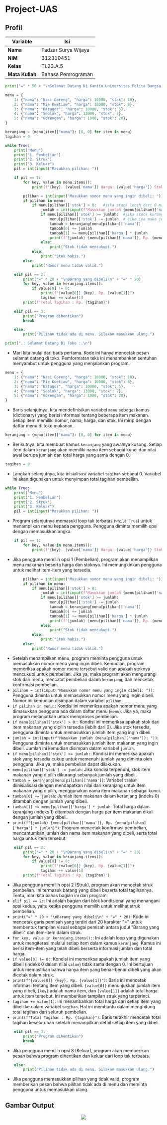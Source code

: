 # Project-UAS
## Profil
| Variable | Isi |
| -------- | --- |
| **Nama** | Fadzar Surya Wijaya |
| **NIM** | 312310451 |
| **Kelas** | TI.23.A.5 |
| **Mata Kuliah** | Bahasa Pemrograman |

```python
print("=" * 50 + "\nSelamat Datang Di Kantin Universitas Pelita Bangsa \n" + "=" * 50)

menu = {
    1: {"nama": "Nasi Goreng", "harga": 10000, "stok": 10},
    2: {"nama": "Mie Kwetiaw", "harga": 10000, "stok": 8},
    3: {"nama": "Batagor", "harga": 10000, "stok": 5},
    4: {"nama": "Seblak", "harga": 13000, "stok": 7},
    5: {"nama": "Gorengan", "harga": 1000, "stok": 20},
}

keranjang = {menu[item]["nama"]: [0, 0] for item in menu}
tagihan = 0

while True:
    print("Menu")
    print("1. Pembelian")
    print("2. Struk")
    print("3. Keluar")
    pil = int(input("Masukkan pilihan: "))

    if pil == 1:
        for key, value in menu.items():
            print(f"{key}. {value['nama']} Harga: {value['harga']} Stok: {value['stok']}")

        pilihan = int(input("Masukkan nomor menu yang ingin dibeli: "))
        if pilihan in menu:
            if menu[pilihan]['stok'] > 0:   #jika stock lebih dari 0 maka
                jumlah = int(input(f"Masukkan jumlah {menu[pilihan]['nama']}: "))  #variable jumlah akan memanggil input baru
                if menu[pilihan]['stok'] >= jumlah:  #jika stock kurang dari jumlah yg otomatis mengacu pada jumlah nasi goreng
                    menu[pilihan]['stok'] -= jumlah  # jika iya maka jumlah tersebut akan dikurangi dari stock sebelumnya
                    tambah = keranjang[menu[pilihan]['nama']]
                    tambah[0] += jumlah
                    tambah[1] += menu[pilihan]['harga'] * jumlah
                    print(f"{jumlah} {menu[pilihan]['nama']}, Rp. {menu[pilihan]['harga'] * jumlah}")
                else:
                    print("Stok tidak mencukupi.")
            else:
                print("Stok habis.")
        else:
            print("Nomor menu tidak valid.")

    elif pil == 2:
        print("=" * 20 + "\nBarang yang dibeli\n" + "=" * 20)
        for key, value in keranjang.items():
            if value[0] != 0:
                print(f"{value[0]} {key}, Rp. {value[1]}")
                tagihan += value[1]
        print(f"Total Tagihan : Rp. {tagihan}")

    elif pil == 3:
        print("Program dihentikan")
        break

    else:
        print("Pilihan tidak ada di menu. Silakan masukkan ulang.")
```

```python
print(".: Selamat Datang Di Toko :.\n")
```
* Mari kita mulai dari baris pertama. Kode ini hanya mencetak pesan selamat datang di toko. Pemformatan teks ini menambahkan sentuhan menyambut untuk pengguna yang menjalankan program.

```python
menu = {
    1: {"nama": "Nasi Goreng", "harga": 10000, "stok": 10},
    2: {"nama": "Mie Kwetiaw", "harga": 10000, "stok": 8},
    3: {"nama": "Batagor", "harga": 10000, "stok": 5},
    4: {"nama": "Seblak", "harga": 13000, "stok": 7},
    5: {"nama": "Gorengan", "harga": 1000, "stok": 20},
}
```
* Baris selanjutnya, kita mendefinisikan variabel `menu` sebagai kamus (dictionary) yang berisi informasi tentang beberapa item makanan. Setiap item memiliki nomor, nama, harga, dan stok. Ini mirip dengan daftar menu di toko makanan.

```python
keranjang = {menu[item]["nama"]: [0, 0] for item in menu}
```
* Berikutnya, kita membuat kamus `keranjang` yang awalnya kosong. Setiap item dalam `keranjang` akan memiliki nama item sebagai kunci dan nilai awal berupa jumlah dan total harga yang sama dengan 0.

```python
tagihan = 0
```
* Langkah selanjutnya, kita inisialisasi variabel `tagihan` sebagai 0. Variabel ini akan digunakan untuk menyimpan total tagihan pembelian.

```python
while True:
    print("Menu")
    print("1. Pembelian")
    print("2. Struk")
    print("3. Keluar")
    pil = int(input("Masukkan pilihan: "))
```
* Program selanjutnya memasuki loop tak terbatas (`while True`) untuk menampilkan menu kepada pengguna. Pengguna diminta memilih opsi dengan memasukkan angka.

```python
    if pil == 1:
        for key, value in menu.items():
            print(f"{key}. {value['nama']} Harga: {value['harga']} Stok: {value['stok']}")
```
* Jika pengguna memilih opsi 1 (Pembelian), program akan menampilkan menu makanan beserta harga dan stoknya. Ini memungkinkan pengguna untuk melihat item-item yang tersedia.

```python
        pilihan = int(input("Masukkan nomor menu yang ingin dibeli: "))
        if pilihan in menu:
            if menu[pilihan]['stok'] > 0:
                jumlah = int(input(f"Masukkan jumlah {menu[pilihan]['nama']}: "))
                if menu[pilihan]['stok'] >= jumlah:
                    menu[pilihan]['stok'] -= jumlah
                    tambah = keranjang[menu[pilihan]['nama']]
                    tambah[0] += jumlah
                    tambah[1] += menu[pilihan]['harga'] * jumlah
                    print(f"{jumlah} {menu[pilihan]['nama']}, Rp. {menu[pilihan]['harga'] * jumlah}")
                else:
                    print("Stok tidak mencukupi.")
            else:
                print("Stok habis.")
        else:
            print("Nomor menu tidak valid.")
```
* Setelah menampilkan menu, program meminta pengguna untuk memasukkan nomor menu yang ingin dibeli. Kemudian, program memeriksa apakah nomor menu tersebut valid dan apakah stoknya mencukupi untuk pembelian. Jika ya, maka program akan mengurangi stok dari menu, mencatat pembelian dalam `keranjang`, dan mencetak konfirmasi pembelian.
* `pilihan = int(input("Masukkan nomor menu yang ingin dibeli: "))`: Pengguna diminta untuk memasukkan nomor menu yang ingin dibeli. Nomor ini kemudian disimpan dalam variabel `pilihan`.
* `if pilihan in menu:`: Kondisi ini memeriksa apakah nomor menu yang dimasukkan pengguna ada dalam daftar menu (`menu`). Jika ya, maka program melanjutkan untuk memproses pembelian.
* `if menu[pilihan]['stok'] > 0:`: Kondisi ini memeriksa apakah stok dari item makanan yang dipilih tersedia (lebih dari 0). Jika stok tersedia, pengguna diminta untuk memasukkan jumlah item yang ingin dibeli.
* `jumlah = int(input(f"Masukkan jumlah {menu[pilihan]['nama']}: "))`: Pengguna diminta untuk memasukkan jumlah item makanan yang ingin dibeli. Jumlah ini kemudian disimpan dalam variabel `jumlah`.
* `if menu[pilihan]['stok'] >= jumlah:`: Kondisi ini memeriksa apakah stok yang tersedia cukup untuk memenuhi jumlah yang diminta oleh pengguna. Jika ya, maka pembelian dapat dilakukan.
* `menu[pilihan]['stok'] -= jumlah`: Jika kondisi terpenuhi, stok item makanan yang dipilih dikurangi sebanyak jumlah yang dibeli.
* `tambah = keranjang[menu[pilihan]['nama']]`: Variabel `tambah` diinisialisasi dengan mendapatkan nilai dari keranjang untuk item makanan yang dipilih, menggunakan nama item makanan sebagai kunci.
* `tambah[0] += jumlah`: Jumlah item makanan dalam keranjang (indeks 0) ditambah dengan jumlah yang dibeli.
* `tambah[1] += menu[pilihan]['harga'] * jumlah`: Total harga dalam keranjang (indeks 1) ditambah dengan harga per item makanan dikali dengan jumlah yang dibeli.
* `print(f"{jumlah} {menu[pilihan]['nama']}, Rp. {menu[pilihan]['harga'] * jumlah}")`: Program mencetak konfirmasi pembelian, mencantumkan jumlah dan nama item makanan yang dibeli, serta total harga untuk item tersebut.


```python
    elif pil == 2:
        print("=" * 20 + "\nBarang yang dibeli\n" + "=" * 20)
        for key, value in keranjang.items():
            if value[0] != 0:
                print(f"{value[0]} {key}, Rp. {value[1]}")
                tagihan += value[1]
        print(f"Total Tagihan : Rp. {tagihan}")
```

* Jika pengguna memilih opsi 2 (Struk), program akan mencetak struk pembelian. Ini termasuk barang yang dibeli beserta total tagihannya.
Tentu, mari kita bahas bagian ini dari program:
* `elif pil == 2:`: Ini adalah bagian dari blok kondisional yang menangani opsi kedua, yaitu ketika pengguna memilih untuk melihat struk pembelian.
* `print("=" * 20 + "\nBarang yang dibeli\n" + "=" * 20)`: Kode ini mencetak garis pemisah yang terdiri dari 20 karakter "=" untuk membentuk tampilan visual sebagai pemisah antara judul "Barang yang dibeli" dan item-item dalam struk.
* `for key, value in keranjang.items():`: Ini adalah loop yang digunakan untuk mengiterasi melalui setiap item dalam kamus `keranjang`. Kamus ini berisi item-item yang telah dibeli berserta informasi jumlah dan total harga.
* `if value[0] != 0:`: Kondisi ini memeriksa apakah jumlah item yang dibeli (indeks 0 dalam nilai `value`) tidak sama dengan 0. Ini bertujuan untuk memastikan bahwa hanya item yang benar-benar dibeli yang akan dicetak dalam struk.
* `print(f"{value[0]} {key}, Rp. {value[1]}")`: Baris ini mencetak informasi tentang item yang dibeli. `{value[0]}` menunjukkan jumlah item yang dibeli, `{key}` adalah nama item, dan `{value[1]}` adalah total harga untuk item tersebut. Ini memberikan tampilan struk yang terperinci.
* `tagihan += value[1]`: Ini menambahkan total harga dari setiap item yang dibeli ke dalam variabel `tagihan`. Hal ini membantu dalam menghitung total tagihan dari seluruh pembelian.
* `print(f"Total Tagihan : Rp. {tagihan}")`: Baris terakhir mencetak total tagihan keseluruhan setelah menampilkan detail setiap item yang dibeli.

```python
    elif pil == 3:
        print("Program dihentikan")
        break
```
* Jika pengguna memilih opsi 3 (Keluar), program akan memberikan pesan bahwa program dihentikan dan keluar dari loop tak terbatas.


```python
    else:
        print("Pilihan tidak ada di menu. Silakan masukkan ulang.")
```
* Jika pengguna memasukkan pilihan yang tidak valid, program memberikan pesan bahwa pilihan tidak ada di menu dan meminta pengguna untuk memasukkan ulang.

## Gambar Output
<p align="center">
<img src="gambar/1.png">
</p>
